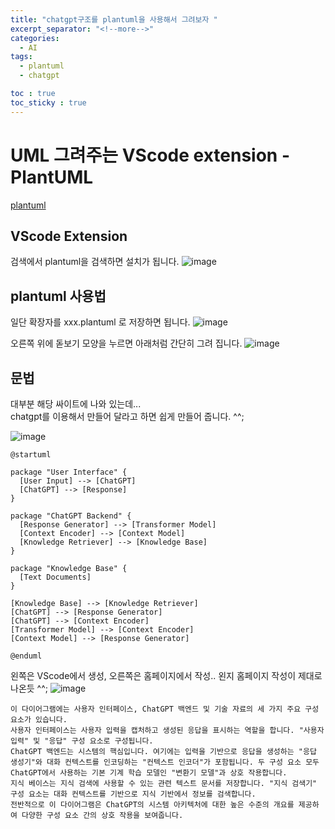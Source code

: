 ```yaml
---
title: "chatgpt구조를 plantuml을 사용해서 그려보자 "
excerpt_separator: "<!--more-->"
categories:
  - AI
tags:
  - plantuml
  - chatgpt

toc : true
toc_sticky : true
---
```


# UML 그려주는 VScode extension - PlantUML
[plantuml](https://plantuml.com/ko/)

## VScode Extension  
검색에서 plantuml을 검색하면 설치가 됩니다. 
![image](https://github.com/younlea/younlea.github.io/assets/1435846/f4d7233f-1e68-444c-84b1-def29007d835)

## plantuml 사용법   
일단 확장자를 xxx.plantuml 로 저장하면 됩니다. 
![image](https://github.com/younlea/younlea.github.io/assets/1435846/5068fb84-abdd-42e3-b88d-64fba0ff9785)

오른쪽 위에 돋보기 모양을 누르면 아래처럼 간단히 그려 집니다. 
![image](https://github.com/younlea/younlea.github.io/assets/1435846/ad72e08f-868e-49d1-b3aa-1f473cafb8e8)

## 문법   
대부분 해당 싸이트에 나와 있는데...   
chatgpt를 이용해서 만들어 달라고 하면 쉽게 만들어 줍니다. ^^;    

![image](https://github.com/younlea/younlea.github.io/assets/1435846/965dcc63-8320-4dcd-97dc-ab93801c0ae4)

```
@startuml

package "User Interface" {
  [User Input] --> [ChatGPT]
  [ChatGPT] --> [Response] 
}

package "ChatGPT Backend" {
  [Response Generator] --> [Transformer Model]
  [Context Encoder] --> [Context Model]
  [Knowledge Retriever] --> [Knowledge Base]
}

package "Knowledge Base" {
  [Text Documents]
}

[Knowledge Base] --> [Knowledge Retriever]
[ChatGPT] --> [Response Generator]
[ChatGPT] --> [Context Encoder]
[Transformer Model] --> [Context Encoder]
[Context Model] --> [Response Generator]

@enduml

```
왼쪽은 VScode에서 생성, 오른쪽은 홈페이지에서 작성.. 왼지 홈페이지 작성이 제대로 나온듯 ^^;
![image](https://github.com/younlea/younlea.github.io/assets/1435846/54c155e3-ab51-4346-bc8a-682b2d337e24)

```
이 다이어그램에는 사용자 인터페이스, ChatGPT 백엔드 및 기술 자료의 세 가지 주요 구성 요소가 있습니다.
사용자 인터페이스는 사용자 입력을 캡처하고 생성된 응답을 표시하는 역할을 합니다. "사용자 입력" 및 "응답" 구성 요소로 구성됩니다.
ChatGPT 백엔드는 시스템의 핵심입니다. 여기에는 입력을 기반으로 응답을 생성하는 "응답 생성기"와 대화 컨텍스트를 인코딩하는 "컨텍스트 인코더"가 포함됩니다. 두 구성 요소 모두 ChatGPT에서 사용하는 기본 기계 학습 모델인 "변환기 모델"과 상호 작용합니다.
지식 베이스는 지식 검색에 사용할 수 있는 관련 텍스트 문서를 저장합니다. "지식 검색기" 구성 요소는 대화 컨텍스트를 기반으로 지식 기반에서 정보를 검색합니다.
전반적으로 이 다이어그램은 ChatGPT의 시스템 아키텍처에 대한 높은 수준의 개요를 제공하여 다양한 구성 요소 간의 상호 작용을 보여줍니다.
```
